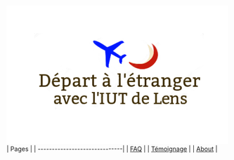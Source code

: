 ![Logo Projet](/uploads/logo-projet.png "Logo Projet")
| Pages        |
| ------------------------------|
| [FAQ](/faq) |
| [Témoignage](/temoignage) |
| [About](/about)  |
